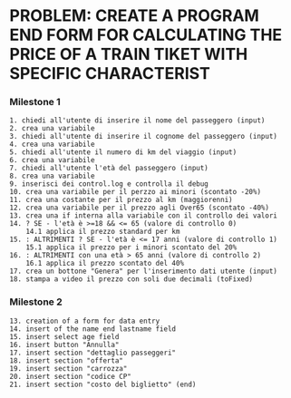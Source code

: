 # PROBLEM: CREATE A PROGRAM END FORM FOR CALCULATING THE PRICE OF A TRAIN TIKET WITH SPECIFIC CHARACTERIST

### Milestone 1
    1. chiedi all'utente di inserire il nome del passeggero (input)
    2. crea una variabile
    3. chiedi all'utente di inserire il cognome del passeggero (input)
    4. crea una variabile
    5. chiedi all'utente il numero di km del viaggio (input)
    6. crea una variabile
    7. chiedi all'utente l'età del passeggero (input)
    8. crea una variabile
    9. inserisci dei control.log e controlla il debug
    10. crea una variabile per il perzzo ai minori (scontato -20%)
    11. crea una costante per il prezzo al km (maggiorenni)
    12. crea una variabile per il prezzo agli Over65 (scontato -40%)
    13. crea una if interna alla variabile con il controllo dei valori
    14. ? SE - l'età è >=18 && <= 65 (valore di controllo 0)
        14.1 applica il prezzo standard per km
    15. : ALTRIMENTI ? SE - l'età è <= 17 anni (valore di controllo 1)
        15.1 applica il prezzo per i minori scontato del 20%
    16. : ALTRIMENTI con una età > 65 anni (valore di controllo 2) 
        16.1 applica il prezzo scontato del 40%
    17. crea un bottone "Genera" per l'inserimento dati utente (input)
    18. stampa a video il prezzo con soli due decimali (toFixed)

### Milestone 2
    13. creation of a form for data entry
    14. insert of the name end lastname field 
    15. insert select age field
    16. insert button "Annulla"
    17. insert section "dettaglio passeggeri"
    18. insert section "offerta"
    19. insert section "carrozza"
    20. insert section "codice CP"
    21. insert section "costo del biglietto" (end)
